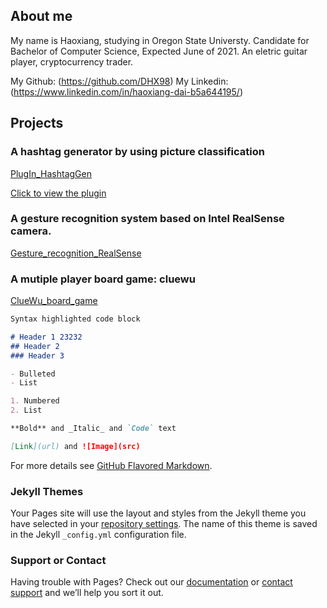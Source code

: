 
## About me

My name is Haoxiang, studying in Oregon State Universty.
Candidate for Bachelor of Computer Science, Expected June of 2021.
An eletric guitar player, cryptocurrency trader.

My Github:
(https://github.com/DHX98)
My Linkedin:
(https://www.linkedin.com/in/haoxiang-dai-b5a644195/)
## Projects

### A hashtag generator by using picture classification

[PlugIn_HashtagGen](https://github.com/DHX98/plugin_hashtag_gen/)

[Click to view the plugin](https://socialbook.io/help/hashtag-generator/)


### A gesture recognition system based on Intel RealSense camera.

[Gesture_recognition_RealSense](https://github.com/DHX98/Capstone)

### A mutiple player board game: cluewu

[ClueWu_board_game](https://github.com/DHX98/cs361clue)

```markdown
Syntax highlighted code block

# Header 1 23232
## Header 2
### Header 3

- Bulleted
- List

1. Numbered
2. List

**Bold** and _Italic_ and `Code` text

[Link](url) and ![Image](src)
```

For more details see [GitHub Flavored Markdown](https://guides.github.com/features/mastering-markdown/).

### Jekyll Themes

Your Pages site will use the layout and styles from the Jekyll theme you have selected in your [repository settings](https://github.com/DHX98/protofio-page/settings). The name of this theme is saved in the Jekyll `_config.yml` configuration file.

### Support or Contact

Having trouble with Pages? Check out our [documentation](https://docs.github.com/categories/github-pages-basics/) or [contact support](https://github.com/contact) and we’ll help you sort it out.
